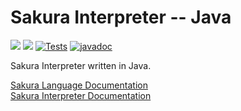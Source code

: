 # Sakura Interpreter -- Java

<img src="https://img.shields.io/badge/Interpreter%20Version-1.1.1-red" /> <img src="https://img.shields.io/badge/Lang Version-0.1.0--beta.4-green" /> [![Tests](https://github.com/ArkinSolomon/sakura-interpreter-java/actions/workflows/test-all.yml/badge.svg)](https://github.com/ArkinSolomon/sakura-interpreter-java/actions/workflows/test-all.yml) [![javadoc](https://javadoc.io/badge2/net.arkinsolomon/sakurainterpreter/javadoc.svg)](https://javadoc.io/doc/net.arkinsolomon/sakurainterpreter)

Sakura Interpreter written in Java.

[Sakura Language Documentation](https://sakura-docs.arkinsolomon.net/)<br>
[Sakura Interpreter Documentation](https://javadoc.io/doc/net.arkinsolomon/sakurainterpreter)
